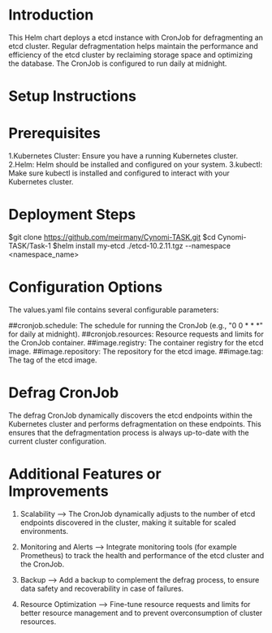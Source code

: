 <!--- app-name: etcd Defragmentation CronJob Helm Chart -->

# Introduction 

This Helm chart deploys a etcd instance with CronJob for defragmenting an etcd cluster. 
Regular defragmentation helps maintain the performance and efficiency of the etcd cluster 
by reclaiming storage space and optimizing the database. 
The CronJob is configured to run daily at midnight.

# Setup Instructions

# Prerequisites
1.Kubernetes Cluster: Ensure you have a running Kubernetes cluster.
2.Helm: Helm should be installed and configured on your system.
3.kubectl: Make sure kubectl is installed and configured to interact with your Kubernetes cluster.

# Deployment Steps

$git clone https://github.com/meirmany/Cynomi-TASK.git
$cd Cynomi-TASK/Task-1
$helm install my-etcd ./etcd-10.2.11.tgz --namespace <namespace_name>

# Configuration Options

The values.yaml file contains several configurable parameters:

##cronjob.schedule: The schedule for running the CronJob (e.g., "0 0 * * *" for daily at midnight).
##cronjob.resources: Resource requests and limits for the CronJob container.
##image.registry: The container registry for the etcd image.
##image.repository: The repository for the etcd image.
##image.tag: The tag of the etcd image.

# Defrag CronJob

The defrag CronJob dynamically discovers the etcd endpoints within the Kubernetes cluster 
and performs defragmentation on these endpoints. 
This ensures that the defragmentation process is always up-to-date with the current cluster configuration.

# Additional Features or Improvements

1. Scalability -->
   The CronJob dynamically adjusts to the number of etcd endpoints discovered in the cluster, 
   making it suitable for scaled environments.

2. Monitoring and Alerts -->
   Integrate monitoring tools (for example Prometheus) 
   to track the health and performance of the etcd cluster and the CronJob.

3. Backup -->
   Add a backup to complement the defrag process, to ensure  data safety and recoverability in case of failures.

4. Resource Optimization -->
   Fine-tune resource requests and limits for better resource management 
   and to prevent overconsumption of cluster resources.

